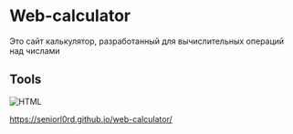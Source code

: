 # Web-calculator <br>

Это сайт калькулятор, разработанный для вычислительных операций над числами <br>

## Tools

![HTML](https://img.shields.io/badge/html5-%23E34F26.svg?style=for-the-badge&logo=html5&logoColor=white)




https://seniorl0rd.github.io/web-calculator/
 